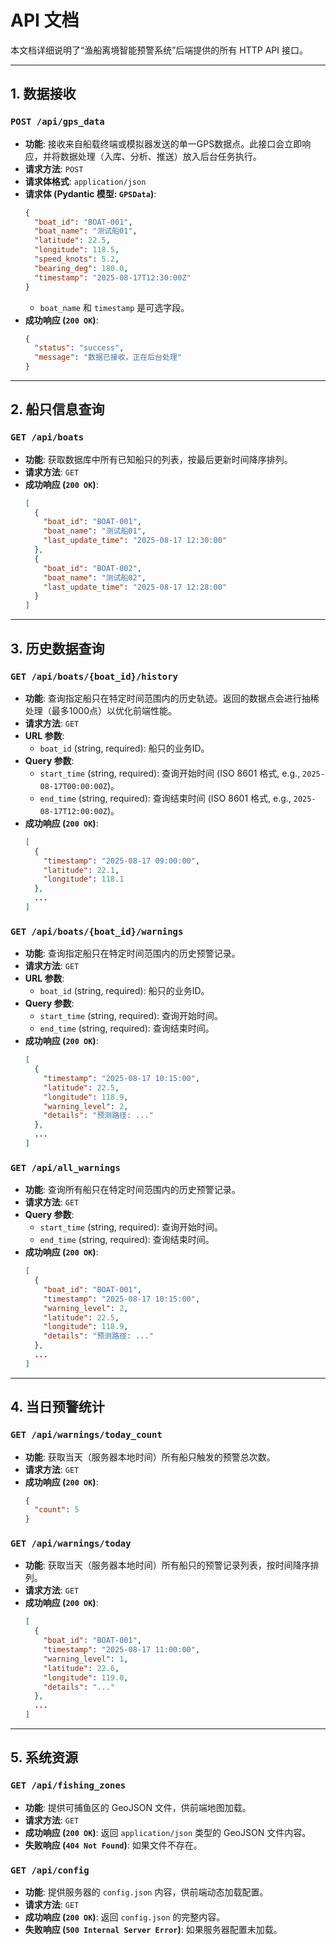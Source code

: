 # API 文档

本文档详细说明了“渔船离境智能预警系统”后端提供的所有 HTTP API 接口。

---

## 1. 数据接收

### `POST /api/gps_data`

*   **功能**: 接收来自船载终端或模拟器发送的单一GPS数据点。此接口会立即响应，并将数据处理（入库、分析、推送）放入后台任务执行。
*   **请求方法**: `POST`
*   **请求体格式**: `application/json`
*   **请求体 (Pydantic 模型: `GPSData`)**:
    ```json
    {
      "boat_id": "BOAT-001",
      "boat_name": "测试船01",
      "latitude": 22.5,
      "longitude": 118.5,
      "speed_knots": 5.2,
      "bearing_deg": 180.0,
      "timestamp": "2025-08-17T12:30:00Z"
    }
    ```
    *   `boat_name` 和 `timestamp` 是可选字段。
*   **成功响应 (`200 OK`)**:
    ```json
    {
      "status": "success",
      "message": "数据已接收，正在后台处理"
    }
    ```

---

## 2. 船只信息查询

### `GET /api/boats`

*   **功能**: 获取数据库中所有已知船只的列表，按最后更新时间降序排列。
*   **请求方法**: `GET`
*   **成功响应 (`200 OK`)**:
    ```json
    [
      {
        "boat_id": "BOAT-001",
        "boat_name": "测试船01",
        "last_update_time": "2025-08-17 12:30:00"
      },
      {
        "boat_id": "BOAT-002",
        "boat_name": "测试船02",
        "last_update_time": "2025-08-17 12:28:00"
      }
    ]
    ```

---

## 3. 历史数据查询

### `GET /api/boats/{boat_id}/history`

*   **功能**: 查询指定船只在特定时间范围内的历史轨迹。返回的数据点会进行抽稀处理（最多1000点）以优化前端性能。
*   **请求方法**: `GET`
*   **URL 参数**:
    *   `boat_id` (string, required): 船只的业务ID。
*   **Query 参数**:
    *   `start_time` (string, required): 查询开始时间 (ISO 8601 格式, e.g., `2025-08-17T00:00:00Z`)。
    *   `end_time` (string, required): 查询结束时间 (ISO 8601 格式, e.g., `2025-08-17T12:00:00Z`)。
*   **成功响应 (`200 OK`)**:
    ```json
    [
      {
        "timestamp": "2025-08-17 09:00:00",
        "latitude": 22.1,
        "longitude": 118.1
      },
      ...
    ]
    ```

### `GET /api/boats/{boat_id}/warnings`

*   **功能**: 查询指定船只在特定时间范围内的历史预警记录。
*   **请求方法**: `GET`
*   **URL 参数**:
    *   `boat_id` (string, required): 船只的业务ID。
*   **Query 参数**:
    *   `start_time` (string, required): 查询开始时间。
    *   `end_time` (string, required): 查询结束时间。
*   **成功响应 (`200 OK`)**:
    ```json
    [
      {
        "timestamp": "2025-08-17 10:15:00",
        "latitude": 22.5,
        "longitude": 118.9,
        "warning_level": 2,
        "details": "预测路径: ..."
      },
      ...
    ]
    ```

### `GET /api/all_warnings`

*   **功能**: 查询所有船只在特定时间范围内的历史预警记录。
*   **请求方法**: `GET`
*   **Query 参数**:
    *   `start_time` (string, required): 查询开始时间。
    *   `end_time` (string, required): 查询结束时间。
*   **成功响应 (`200 OK`)**:
    ```json
    [
      {
        "boat_id": "BOAT-001",
        "timestamp": "2025-08-17 10:15:00",
        "warning_level": 2,
        "latitude": 22.5,
        "longitude": 118.9,
        "details": "预测路径: ..."
      },
      ...
    ]
    ```

---

## 4. 当日预警统计

### `GET /api/warnings/today_count`

*   **功能**: 获取当天（服务器本地时间）所有船只触发的预警总次数。
*   **请求方法**: `GET`
*   **成功响应 (`200 OK`)**:
    ```json
    {
      "count": 5
    }
    ```

### `GET /api/warnings/today`

*   **功能**: 获取当天（服务器本地时间）所有船只的预警记录列表，按时间降序排列。
*   **请求方法**: `GET`
*   **成功响应 (`200 OK`)**:
    ```json
    [
      {
        "boat_id": "BOAT-001",
        "timestamp": "2025-08-17 11:00:00",
        "warning_level": 1,
        "latitude": 22.6,
        "longitude": 119.0,
        "details": "..."
      },
      ...
    ]
    ```

---

## 5. 系统资源

### `GET /api/fishing_zones`

*   **功能**: 提供可捕鱼区的 GeoJSON 文件，供前端地图加载。
*   **请求方法**: `GET`
*   **成功响应 (`200 OK`)**: 返回 `application/json` 类型的 GeoJSON 文件内容。
*   **失败响应 (`404 Not Found`)**: 如果文件不存在。

### `GET /api/config`

*   **功能**: 提供服务器的 `config.json` 内容，供前端动态加载配置。
*   **请求方法**: `GET`
*   **成功响应 (`200 OK`)**: 返回 `config.json` 的完整内容。
*   **失败响应 (`500 Internal Server Error`)**: 如果服务器配置未加载。
